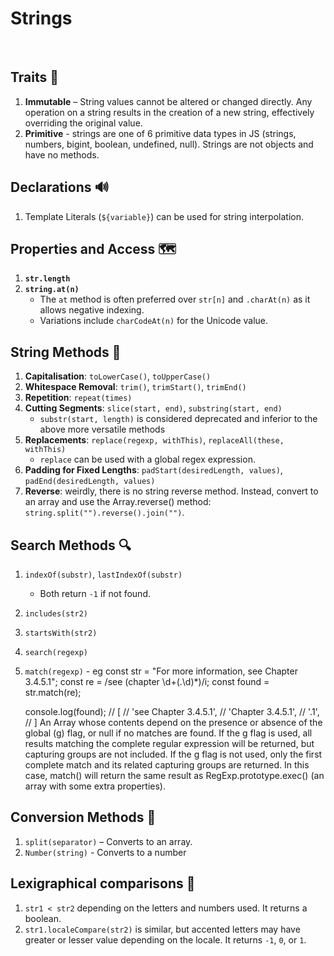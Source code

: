 # Strings

<br>

## Traits 🧠

1. **Immutable** – String values cannot be altered or changed directly. Any operation on a string results in the creation of a new string, effectively overriding the original value.
1. **Primitive** - strings are one of 6 primitive data types in JS (strings, numbers, bigint, boolean, undefined, null). Strings are not objects and have no methods.

## Declarations 🔊

1. Template Literals (`${variable}`) can be used for string interpolation.

## Properties and Access 🗺️

1. **`str.length`**
1. **`string.at(n)`**
   - The `at` method is often preferred over `str[n]` and `.charAt(n)` as it allows negative indexing.
   - Variations include `charCodeAt(n)` for the Unicode value.

## String Methods 👷

1. **Capitalisation**: `toLowerCase()`, `toUpperCase()`
1. **Whitespace Removal**: `trim()`, `trimStart()`, `trimEnd()`
1. **Repetition**: `repeat(times)`
1. **Cutting Segments**: `slice(start, end)`, `substring(start, end)`
   - `substr(start, length)` is considered deprecated and inferior to the above more versatile methods
1. **Replacements**: `replace(regexp, withThis)`, `replaceAll(these, withThis)`
   - `replace` can be used with a global regex expression.
1. **Padding for Fixed Lengths**: `padStart(desiredLength, values)`, `padEnd(desiredLength, values)`
1. **Reverse**: weirdly, there is no string reverse method. Instead, convert to an array and use the Array.reverse() method: `string.split("").reverse().join("")`.

## Search Methods 🔍

1. `indexOf(substr)`, `lastIndexOf(substr)`
   - Both return `-1` if not found.
1. `includes(str2)`
1. `startsWith(str2)`
1. `search(regexp)`
1. `match(regexp)` - eg
   const str = "For more information, see Chapter 3.4.5.1";
   const re = /see (chapter \d+(\.\d)\*)/i;
   const found = str.match(re);

   console.log(found);
   // [
   // 'see Chapter 3.4.5.1',
   // 'Chapter 3.4.5.1',
   // '.1',
   // ]
   An Array whose contents depend on the presence or absence of the global (g) flag, or null if no matches are found.
   If the g flag is used, all results matching the complete regular expression will be returned, but capturing groups are not included.
   If the g flag is not used, only the first complete match and its related capturing groups are returned. In this case, match() will return the same result as RegExp.prototype.exec() (an array with some extra properties).

## Conversion Methods 🎰

1. `split(separator)` – Converts to an array.
1. `Number(string)` - Converts to a number

## Lexigraphical comparisons 🧪

1. `str1 < str2` depending on the letters and numbers used. It returns a boolean.
1. `str1.localeCompare(str2)` is similar, but accented letters may have greater or lesser value depending on the locale. It returns `-1`, `0`, or `1`.
